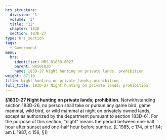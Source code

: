 ```yaml
---
hrs_structure:
  division: '1'
  volume: '3'
  title: '12'
  chapter: 183D
  section: 183D-27
type: hrs_section
tags:
  - Government
menu:
  hrs:
    identifier: HRS_0183D-0027
    parent: HRS0183D
    name: 183D-27 Night hunting on private lands; prohibition
weight: 87110
title: Night hunting on private lands; prohibition
full_title: 183D-27 Night hunting on private lands; prohibition
---
```

**§183D-27 Night hunting on private lands; prohibition.** Notwithstanding section 183D-26, no person shall take or pursue any game bird, game mammal, wild bird, or wild mammal at night on privately owned lands, except as authorized by the department pursuant to section 183D-61\. For the purpose of this section, "night" means the period between one-half hour after sunset and one-half hour before sunrise. [L 1985, c 174, pt of §4; am L 1987, c 156, §1]